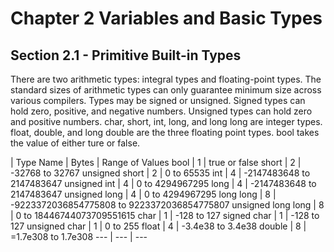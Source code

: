 # Chapter 2 Variables and Basic Types

## Section 2.1 - Primitive Built-in Types

There are two arithmetic types: integral types and floating-point types.  The standard sizes of arithmetic types can only guarantee minimum size across various compilers.  Types may be signed or unsigned.  Signed types can hold zero, positive, and negative numbers.  Unsigned types can hold zero and positive numbers.  char, short, int, long, and long long are integer types.  float, double, and long double are the three floating point types.  bool takes the value of either ture or false.

| Type Name | Bytes | Range of Values
bool | 1 | true or false
short | 2 | -32768 to 32767
unsigned short | 2 | 0 to 65535
int | 4 | -2147483648 to 2147483647
unsigned int | 4 | 0 to 4294967295
long | 4 | -2147483648 to 2147483647
unsigned long | 4 | 0 to 4294967295
long long | 8 | -9223372036854775808 to 9223372036854775807
unsigned long long | 8 | 0 to 18446744073709551615
char | 1 | -128 to 127
signed char | 1 | -128 to 127
unsigned char | 1 | 0 to 255
float | 4 | -3.4e38 to 3.4e38
double | 8 | =1.7e308 to 1.7e308
--- | --- | ---
